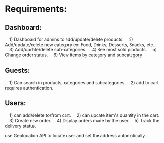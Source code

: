 # Requirements:

## Dashboard:

 1) Dashboard for admins to add/update/delete products.
 2) Add/update/delete new category ex: Food, Drinks, Desserts, Snacks, etc...
 3) Add/update/delete sub-categories.
 4) See most sold products.
 5) Change order status.
 6) View items by category and subcategory

## Guests:

 1) Can search in products, categories and subcategories.
 2) add to cart requires authentication.

## Users:

 1) can add/delete to/from cart.
 2) can update item's quantity in the cart.
 3) Create new order.
 4) Display orders made by the user.
 5) Track the delivery status.

use Geolocation API to locate user and set the address automatically.
